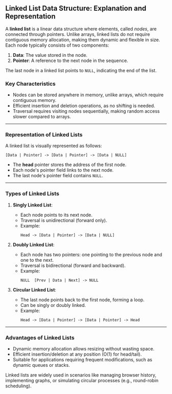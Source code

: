 ## Linked List Data Structure: Explanation and Representation

A **linked list** is a linear data structure where elements, called _nodes_, are connected through pointers. Unlike arrays, linked lists do not require contiguous memory allocation, making them dynamic and flexible in size. Each node typically consists of two components:

1. **Data**: The value stored in the node.
2. **Pointer**: A reference to the next node in the sequence.

The last node in a linked list points to `NULL`, indicating the end of the list.

### Key Characteristics

- Nodes can be stored anywhere in memory, unlike arrays, which require contiguous memory.
- Efficient insertion and deletion operations, as no shifting is needed.
- Traversal requires visiting nodes sequentially, making random access slower compared to arrays.

---

### Representation of Linked Lists

A linked list is visually represented as follows:

```
[Data | Pointer] -> [Data | Pointer] -> [Data | NULL]
```

- The **head** pointer stores the address of the first node.
- Each node's pointer field links to the next node.
- The last node's pointer field contains `NULL`.

---

### Types of Linked Lists

1. **Singly Linked List**:

   - Each node points to its next node.
   - Traversal is unidirectional (forward only).
   - Example:
     ```
     Head -> [Data | Pointer] -> [Data | NULL]
     ```

2. **Doubly Linked List**:

   - Each node has two pointers: one pointing to the previous node and one to the next.
   - Traversal is bidirectional (forward and backward).
   - Example:
     ```
     NULL  [Prev | Data | Next] -> NULL
     ```

3. **Circular Linked List**:
   - The last node points back to the first node, forming a loop.
   - Can be singly or doubly linked.
   - Example:
     ```
     Head -> [Data | Pointer] -> [Data | Pointer] -> Head
     ```

---

### Advantages of Linked Lists

- Dynamic memory allocation allows resizing without wasting space.
- Efficient insertion/deletion at any position (O(1) for head/tail).
- Suitable for applications requiring frequent modifications, such as dynamic queues or stacks.

Linked lists are widely used in scenarios like managing browser history, implementing graphs, or simulating circular processes (e.g., round-robin scheduling).

